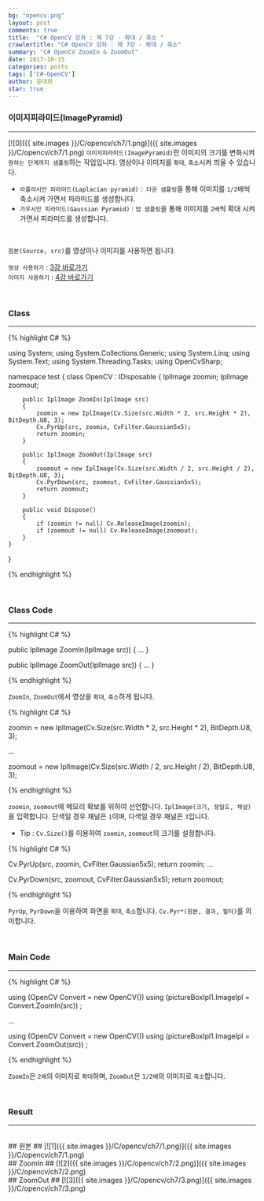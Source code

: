 ```yaml
---
bg: "opencv.png"
layout: post
comments: true
title:  "C# OpenCV 강좌 : 제 7강 - 확대 / 축소 "
crawlertitle: "C# OpenCV 강좌 : 제 7강 - 확대 / 축소"
summary: "C# OpenCV ZoomIn & ZoomOut"
date: 2017-10-15
categories: posts
tags: ['C#-OpenCV']
author: 윤대희
star: true
---
```


### 이미지피라미드(ImagePyramid) ###
----------
[![0]({{ site.images }}/C/opencv/ch7/1.png)]({{ site.images }}/C/opencv/ch7/1.png)
`이미지피라미드(ImagePyramid)`란 이미지의 크기를 변화시켜 `원하는 단계까지 샘플링`하는 작업입니다. 영상이나 이미지를 `확대`, `축소`시켜 띄울 수 있습니다. 
 
* `라플라시안 피라미드(Laplacian pyramid)` :  `다운 샘플링`을 통해 이미지를 `1/2`배씩 축소시켜 가면서 피라미드를 생성합니다.
* `가우시안 피라미드(Gaussian Pyramid)` : `업 샘플링`을 통해 이미지를 `2배`씩 확대 시켜가면서 피라미드를 생성합니다.


<br>

`원본(Source, src)`를 영상이나 이미지를 사용하면 됩니다.
<br>

`영상 사용하기` : [3강 바로가기][3강]
<br>
`이미지 사용하기` : [4강 바로가기][4강]

<br>

### Class ###
----------

{% highlight C# %}

using System;
using System.Collections.Generic;
using System.Linq;
using System.Text;
using System.Threading.Tasks;
using OpenCvSharp;

namespace test
{
    class OpenCV : IDisposable
    {
        IplImage zoomin;
        IplImage zoomout;
            
        public IplImage ZoomIn(IplImage src)
        {
            zoomin = new IplImage(Cv.Size(src.Width * 2, src.Height * 2), BitDepth.U8, 3);
            Cv.PyrUp(src, zoomin, CvFilter.Gaussian5x5);
            return zoomin;
        }

        public IplImage ZoomOut(IplImage src)
        {
            zoomout = new IplImage(Cv.Size(src.Width / 2, src.Height / 2), BitDepth.U8, 3);
            Cv.PyrDown(src, zoomout, CvFilter.Gaussian5x5);
            return zoomout;
        }
        
        public void Dispose()
        {
            if (zoomin != null) Cv.ReleaseImage(zoomin);
            if (zoomout != null) Cv.ReleaseImage(zoomout);
        }
    }
}                    

{% endhighlight %}

<br>

### Class Code ###
----------
{% highlight C# %}

public IplImage ZoomIn(IplImage src))
{
    ...
} 

public IplImage ZoomOut(IplImage src))
{
    ...
} 

{% endhighlight %}

`ZoomIn`, `ZoomOut`에서 영상을 `확대`, `축소`하게 됩니다.

{% highlight C# %}

zoomin = new IplImage(Cv.Size(src.Width * 2, src.Height * 2), BitDepth.U8, 3);

...

zoomout = new IplImage(Cv.Size(src.Width / 2, src.Height / 2), BitDepth.U8, 3);

{% endhighlight %}

`zoomin`, `zoomout`에 메모리 확보를 위하여 선언합니다. `IplImage(크기, 정밀도, 채널)`을 입력합니다. 단색일 경우 채널은 `1`이며, 다색일 경우 채널은 `3`입니다.

* Tip : `Cv.Size()`를 이용하여 `zoomin`, `zoomout`의 크기를 설정합니다.

{% highlight C# %}

Cv.PyrUp(src, zoomin, CvFilter.Gaussian5x5);
return zoomin;
...

Cv.PyrDown(src, zoomout, CvFilter.Gaussian5x5);
return zoomout;

{% endhighlight %}

`PyrUp`, `PyrDown`을 이용하여 화면을 `확대`, `축소`합니다. `Cv.Pyr*(원본, 결과, 필터)`를 의미합니다.

<br>

### Main Code ###
----------
{% highlight C# %}

using (OpenCV Convert = new OpenCV())
using (pictureBoxIpl1.ImageIpl = Convert.ZoomIn(src)) ;

...

using (OpenCV Convert = new OpenCV())
using (pictureBoxIpl1.ImageIpl = Convert.ZoomOut(src)) ;

{% endhighlight %}

`ZoomIn`은 `2배`의 이미지로 `확대`하며, `ZoomOut`은 `1/2배`의 이미지로 `축소`합니다.

<br>

### Result ###
----------
<br>
## 원본 ##
[![1]({{ site.images }}/C/opencv/ch7/1.png)]({{ site.images }}/C/opencv/ch7/1.png)

<br>
## ZoomIn ##
[![2]({{ site.images }}/C/opencv/ch7/2.png)]({{ site.images }}/C/opencv/ch7/2.png)

<br>
## ZoomOut ##
[![3]({{ site.images }}/C/opencv/ch7/3.png)]({{ site.images }}/C/opencv/ch7/3.png)




[3강]: https://076923.github.io/posts/C-opencv-3/
[4강]: https://076923.github.io/posts/C-opencv-4/
